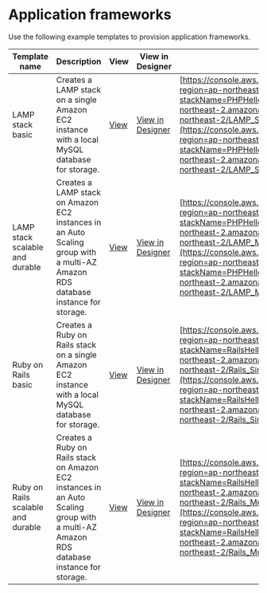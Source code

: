# Application frameworks<a name="sample-templates-appframeworks-ap-northeast-2"></a>

Use the following example templates to provision application frameworks\.

| Template name                      | Description                                                                                                                                | View                                                                                                                   | View in Designer                                                                                                                                                                                                                 | Launch                                                                                                                                                                                                                                                                                                                                                                                                                                                                                             |
| ---------------------------------- | ------------------------------------------------------------------------------------------------------------------------------------------ | ---------------------------------------------------------------------------------------------------------------------- | -------------------------------------------------------------------------------------------------------------------------------------------------------------------------------------------------------------------------------- | -------------------------------------------------------------------------------------------------------------------------------------------------------------------------------------------------------------------------------------------------------------------------------------------------------------------------------------------------------------------------------------------------------------------------------------------------------------------------------------------------- |
| LAMP stack basic                   | Creates a LAMP stack on a single Amazon EC2 instance with a local MySQL database for storage\.                                             | [View](https://s3.ap-northeast-2.amazonaws.com/cloudformation-templates-ap-northeast-2/LAMP_Single_Instance.template)  | [View in Designer](https://console.aws.amazon.com/cloudformation/designer/home?region=ap-northeast-2&templateURL=https://s3.ap-northeast-2.amazonaws.com/cloudformation-templates-ap-northeast-2/LAMP_Single_Instance.template)  | [https://console.aws.amazon.com/cloudformation/home?region=ap-northeast-2#/stacks/new?stackName=PHPHelloWorldSample&templateURL=https://s3.ap-northeast-2.amazonaws.com/cloudformation-templates-ap-northeast-2/LAMP_Single_Instance.template](https://console.aws.amazon.com/cloudformation/home?region=ap-northeast-2#/stacks/new?stackName=PHPHelloWorldSample&templateURL=https://s3.ap-northeast-2.amazonaws.com/cloudformation-templates-ap-northeast-2/LAMP_Single_Instance.template)       |
| LAMP stack scalable and durable    | Creates a LAMP stack on Amazon EC2 instances in an Auto Scaling group with a multi\-AZ Amazon RDS database instance for storage\.          | [View](https://s3.ap-northeast-2.amazonaws.com/cloudformation-templates-ap-northeast-2/LAMP_Multi_AZ.template)         | [View in Designer](https://console.aws.amazon.com/cloudformation/designer/home?region=ap-northeast-2&templateURL=https://s3.ap-northeast-2.amazonaws.com/cloudformation-templates-ap-northeast-2/LAMP_Multi_AZ.template)         | [https://console.aws.amazon.com/cloudformation/home?region=ap-northeast-2#/stacks/new?stackName=PHPHelloWorldSample&templateURL=https://s3.ap-northeast-2.amazonaws.com/cloudformation-templates-ap-northeast-2/LAMP_Multi_AZ.template](https://console.aws.amazon.com/cloudformation/home?region=ap-northeast-2#/stacks/new?stackName=PHPHelloWorldSample&templateURL=https://s3.ap-northeast-2.amazonaws.com/cloudformation-templates-ap-northeast-2/LAMP_Multi_AZ.template)                     |
| Ruby on Rails basic                | Creates a Ruby on Rails stack on a single Amazon EC2 instance with a local MySQL database for storage\.                                    | [View](https://s3.ap-northeast-2.amazonaws.com/cloudformation-templates-ap-northeast-2/Rails_Single_Instance.template) | [View in Designer](https://console.aws.amazon.com/cloudformation/designer/home?region=ap-northeast-2&templateURL=https://s3.ap-northeast-2.amazonaws.com/cloudformation-templates-ap-northeast-2/Rails_Single_Instance.template) | [https://console.aws.amazon.com/cloudformation/home?region=ap-northeast-2#/stacks/new?stackName=RailsHelloWorldSample&templateURL=https://s3.ap-northeast-2.amazonaws.com/cloudformation-templates-ap-northeast-2/Rails_Single_Instance.template](https://console.aws.amazon.com/cloudformation/home?region=ap-northeast-2#/stacks/new?stackName=RailsHelloWorldSample&templateURL=https://s3.ap-northeast-2.amazonaws.com/cloudformation-templates-ap-northeast-2/Rails_Single_Instance.template) |
| Ruby on Rails scalable and durable | Creates a Ruby on Rails stack on Amazon EC2 instances in an Auto Scaling group with a multi\-AZ Amazon RDS database instance for storage\. | [View](https://s3.ap-northeast-2.amazonaws.com/cloudformation-templates-ap-northeast-2/Rails_Multi_AZ.template)        | [View in Designer](https://console.aws.amazon.com/cloudformation/designer/home?region=ap-northeast-2&templateURL=https://s3.ap-northeast-2.amazonaws.com/cloudformation-templates-ap-northeast-2/Rails_Multi_AZ.template)        | [https://console.aws.amazon.com/cloudformation/home?region=ap-northeast-2#/stacks/new?stackName=RailsHelloWorldSample&templateURL=https://s3.ap-northeast-2.amazonaws.com/cloudformation-templates-ap-northeast-2/Rails_Multi_AZ.template](https://console.aws.amazon.com/cloudformation/home?region=ap-northeast-2#/stacks/new?stackName=RailsHelloWorldSample&templateURL=https://s3.ap-northeast-2.amazonaws.com/cloudformation-templates-ap-northeast-2/Rails_Multi_AZ.template)               |

